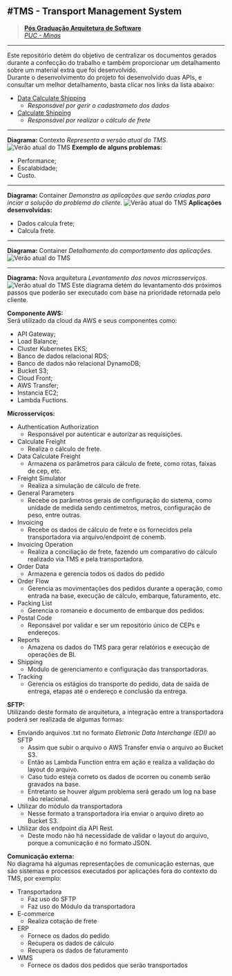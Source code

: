 #TMS - Transport Management System
---
> [**Pós Graduação Arquitetura de Software**](https://www.pucminas.br/PUCVIRTUAL/Pos-Graduacao/Paginas/Arquitetura-de-Software-Distribuido.aspx?PageID=409&moda=1&polo=1&curso=2096&situ=1)<br/>
> [*PUC - Minas*](https://www.pucminas.br/pucvirtual/Paginas/default.aspx)
---
Este repositório detém do objetivo de centralizar os documentos gerados durante a confecção do trabalho e também proporcionar um detalhamento sobre um material extra que foi desenvolvido.<br/>
Durante o desenvolvimento do projeto foi desenvolvido duas APIs, e consultar um melhor detalhamento, basta clicar nos links da lista abaixo:
* [Data Calculate Shipping](https://github.com/EdiPSilva/data-calculate-freight)
    * *Responsável por gerir o cadastrameto dos dados*
* [Calculate Shipping](https://github.com/EdiPSilva/calculate-freight)
    * *Responsável por realizar o cálculo de frete*

---
**Diagrama:** Contexto
*Representa a versão atual do TMS.*
![Verão atual do TMS](/diagramas/contexto.png "Verão atual do TMS")
**Exemplo de alguns problemas:**
* Performance;
* Escalabidade;
* Custo.
---
**Diagrama:** Container
*Demonstra as aplicações que serão criadas para inciar a solução do problema do cliente.*
![Verão atual do TMS](/diagramas/container.png "Verão atual do TMS")
**Aplicações desenvolvidas:**
* Dados calcula frete;
* Calcula frete.
---
**Diagrama:** Container
*Detalhamento do comportamento das aplicações.*
![Verão atual do TMS](/diagramas/component.png "Verão atual do TMS")

---
**Diagrama:** Nova arquitetura
*Levantamento dos novos microsserviços.*
![Verão atual do TMS](/diagramas/full_new_architecture.png "Verão atual do TMS")
Este diagrama detém do levantamento dos próximos passos que poderão ser executado com base na prioridade retornada pelo cliente.

**Componente AWS:** <br>
Será utilizado da cloud da AWS e seus componentes como:
* API Gateway;
* Load Balance;
* Cluster Kubernetes EKS;
* Banco de dados relacional RDS;
* Banco de dados não relacional DynamoDB;
* Bucket S3;
* Cloud Front;
* AWS Transfer;
* Instancia EC2;
* Lambda Fuctions.

**Microsserviços:**
* Authentication Authorization
    * Responsável por autenticar e autorizar as requisições.
* Calculate Freight
    * Realiza o cálculo de frete.
* Data Calculate Freight
    * Armazena os parâmetros para cálculo de frete, como rotas, faixas de cep, etc.
* Freight Simulator
    * Realiza a simulação de cálculo de frete.
* General Parameters
    * Recebe os parâmetros gerais de configuração do sistema, como unidade de medida sendo centimetros, metros, configuração de peso, entre outras.
* Invoicing
    * Recebe os dados de cálculo de frete e os fornecidos pela transportadora via arquivo/endpoint de conemb.
* Invoicing Operation
    * Realiza a conciliação de frete, fazendo um comparativo do cálculo realizado via TMS e pela transportadora.
* Order Data
    * Armazena e gerencia todos os dados do pedido
* Order Flow
    * Gerencia as movimentações dos pedidos durante a operação, como entrada na base, execução de cálculo, embarque, faturamento, etc.
* Packing List
    * Gerencia o romaneio e documento de embarque dos pedidos.
* Postal Code
    * Reponsável por validar e ser um repositório único de CEPs e endereços.
* Reports
    * Amazena os dados do TMS para gerar relatórios e execução de operações de BI.
* Shipping
    * Modulo de gerenciamento e configuração das transportadoras.
* Tracking
    * Gerencia os estágios do transporte do pedido, data de saída de entrega, etapas até o endereço e conclusão da entrega.

**SFTP:**<br>
Utilizando deste formato de arquitetura, a integração entre a transportadora poderá ser realizada de algumas formas:
* Enviando arquivos .txt no formato *Eletronic Data Interchange (EDI)* ao SFTP
    * Assim que subir o arquivo o AWS Transfer envia o arquivo ao Bucket S3.
    * Então as Lambda Function entra em ação e realiza a validação do layout do arquivo.
    * Caso tudo esteja correto os dados de ocorren ou conemb serão gravados na base.
    * Entretanto se houver algum problema será gerado um log na base não relacional.
* Utilizar do módulo da transportadora
    * Nesse formato a transportadora iria enviar o arquivo direto ao Bucket S3.
* Utilizar dos endpoint dia API Rest.
    * Deste modo não há necessidade de validar o layout do arquivo, porque a comunicação é no formato JSON.

**Comunicação externa:**<br>
No diagrama há algumas representações de comunicação esternas, que são sistemas e processos executados por aplicações fora do contexto do TMS, por exemplo:
* Transportadora
    * Faz uso do SFTP
    * Faz uso do Módulo da transportadora
* E-commerce
    * Realiza cotação de frete
* ERP
    * Fornece os dados do pedido
    * Recupera os dados de cálculo
    * Recupera os dados de faturamento
* WMS
    * Fornece os dados dos pedidos que serão transportados